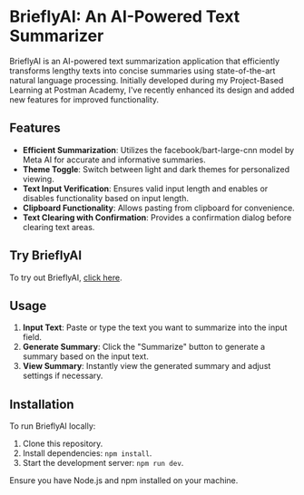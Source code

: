 # BrieflyAI: An AI-Powered Text Summarizer

BrieflyAI is an AI-powered text summarization application that efficiently transforms lengthy texts into concise summaries using state-of-the-art natural language processing. Initially developed during my Project-Based Learning at Postman Academy, I've recently enhanced its design and added new features for improved functionality.

## Features

- **Efficient Summarization**: Utilizes the facebook/bart-large-cnn model by Meta AI for accurate and informative summaries.
- **Theme Toggle**: Switch between light and dark themes for personalized viewing.
- **Text Input Verification**: Ensures valid input length and enables or disables functionality based on input length.
- **Clipboard Functionality**: Allows pasting from clipboard for convenience.
- **Text Clearing with Confirmation**: Provides a confirmation dialog before clearing text areas.

## Try BrieflyAI

To try out BrieflyAI, [click here](#).

## Usage

1. **Input Text**: Paste or type the text you want to summarize into the input field.
2. **Generate Summary**: Click the "Summarize" button to generate a summary based on the input text.
3. **View Summary**: Instantly view the generated summary and adjust settings if necessary.

## Installation

To run BrieflyAI locally:

1. Clone this repository.
2. Install dependencies: `npm install`.
3. Start the development server: `npm run dev`.

Ensure you have Node.js and npm installed on your machine.